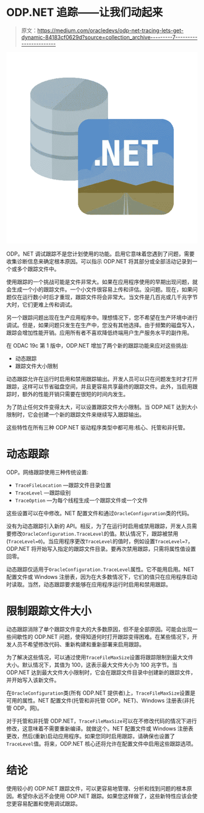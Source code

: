 # ODP.NET 追踪——让我们动起来

> 原文：<https://medium.com/oracledevs/odp-net-tracing-lets-get-dynamic-84183cf0629d?source=collection_archive---------7----------------------->

![](img/d9f9a3c735e45fd488a05ef78cf1b54b.png)

ODP。NET 调试跟踪不是您计划使用的功能。启用它意味着您遇到了问题，需要收集诊断信息来确定根本原因。可以指示 ODP.NET 将其部分或全部活动记录到一个或多个跟踪文件中。

使用跟踪的一个挑战可能是文件非常大。如果在应用程序使用的早期出现问题，就会生成一个小的跟踪文件。一个小文件很容易上传和评估。没问题。现在，如果问题仅在运行数小时后才重现，跟踪文件将会非常大。当文件是几百兆或几千兆字节大时，它们更难上传和调试。

另一个跟踪问题出现在生产应用程序中。理想情况下，您不希望在生产环境中进行调试。但是，如果问题只发生在生产中，您没有其他选择。由于频繁的磁盘写入，跟踪会增加性能开销。应用所有者不喜欢降低终端用户生产服务水平的副作用。

在 ODAC 19c 第 1 版中，ODP.NET 增加了两个新的跟踪功能来应对这些挑战:

*   动态跟踪
*   跟踪文件大小限制

动态跟踪允许在运行时启用和禁用跟踪输出。开发人员可以只在问题发生时才打开跟踪，这样可以节省磁盘空间，并且更容易共享最终的跟踪文件。此外，当启用跟踪时，额外的性能开销只需要在很短的时间内发生。

为了防止任何文件变得太大，可以设置跟踪文件大小限制。当 ODP.NET 达到大小限制时，它会创建一个新的跟踪文件来继续写入跟踪输出。

这些特性在所有三种 ODP.NET 驱动程序类型中都可用:核心、托管和非托管。

# 动态跟踪

ODP。网络跟踪使用三种传统设置:

*   `TraceFileLocation` —跟踪文件目录位置
*   `TraceLevel` —跟踪级别
*   `TraceOption` —为每个线程生成一个跟踪文件或一个文件

这些设置可以在中修改。NET 配置文件和通过`OracleConfiguration`类的代码。

没有为动态跟踪引入新的 API。相反，为了在运行时启用或禁用跟踪，开发人员需要修改`OracleConfiguration.TraceLevel`的值。默认情况下，跟踪被禁用(`TraceLevel=0`)。当应用程序更改`TraceLevel`的值时，例如设置`TraceLevel=7`，ODP.NET 将开始写入指定的跟踪文件目录。要再次禁用跟踪，只需将属性值设置回零。

动态跟踪仅适用于`OracleConfiguration.TraceLevel`属性。它不能用启用。NET 配置文件或 Windows 注册表，因为在大多数情况下，它们的值只在应用程序启动时读取。当然，动态跟踪要求能够在应用程序运行时启用和禁用跟踪。

# 限制跟踪文件大小

动态跟踪消除了单个跟踪文件变大的大多数原因，但不是全部原因。可能会出现一些间歇性的 ODP.NET 问题，使得知道何时打开跟踪变得困难。在某些情况下，开发人员不希望修改代码、重新构建和重新部署来启用跟踪。

为了解决这些情况，可以通过使用`TraceFileMaxSize`设置将跟踪限制到最大文件大小。默认情况下，其值为 100，这表示最大文件大小为 100 兆字节。当 ODP.NET 达到最大文件大小限制时，它会在跟踪文件目录中创建新的跟踪文件，并开始写入该新文件。

在`OracleConfiguration`类(所有 ODP.NET 提供者)上，`TraceFileMaxSize`设置是可用的属性。NET 配置文件(托管和非托管 ODP。NET)、Windows 注册表(非托管 ODP。网)。

对于托管和非托管 ODP.NET，`TraceFileMaxSize`可以在不修改代码的情况下进行修改，这意味着不需要重新编译。就做这个。NET 配置文件或 Windows 注册表更改，然后(重新)启动应用程序。如果您同时启用跟踪，请确保也设置了`TraceLevel`值。将来，ODP.NET 核心还将允许在配置文件中启用这些跟踪选项。

# 结论

使用较小的 ODP.NET 跟踪文件，可以更容易地管理、分析和找到问题的根本原因。希望你永远不会使用 ODP.NET 跟踪。如果您这样做了，这些新特性应该会使您更容易配置和使用调试跟踪。